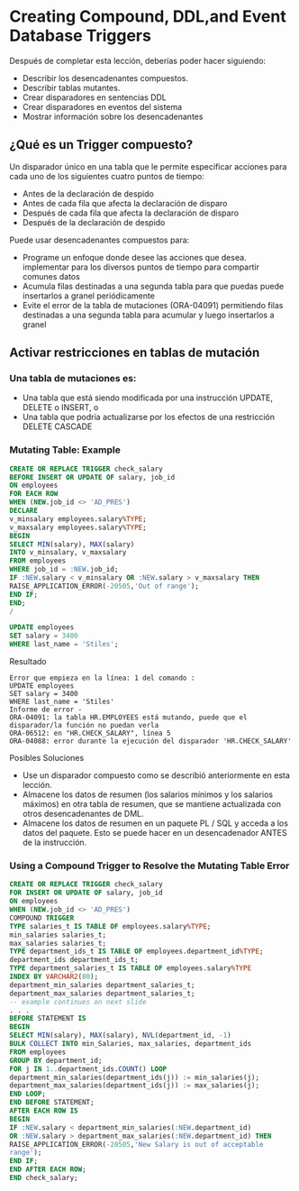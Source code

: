# Creating Compound, DDL,and Event Database Triggers
Después de completar esta lección, deberías poder hacer
siguiendo:
- Describir los desencadenantes compuestos.
- Describir tablas mutantes.
- Crear disparadores en sentencias DDL
- Crear disparadores en eventos del sistema
- Mostrar información sobre los desencadenantes

## ¿Qué es un Trigger compuesto?
Un disparador único en una tabla que le permite especificar acciones para cada uno de los siguientes cuatro puntos de tiempo:
- Antes de la declaración de despido
- Antes de cada fila que afecta la declaración de disparo
- Después de cada fila que afecta la declaración de disparo
- Después de la declaración de despido


Puede usar desencadenantes compuestos para:
- Programe un enfoque donde desee las acciones que desea. implementar para los diversos puntos de tiempo para compartir comunes datos
- Acumula filas destinadas a una segunda tabla para que puedas puede insertarlos a granel periódicamente
- Evite el error de la tabla de mutaciones (ORA-04091) permitiendo filas destinadas a una segunda tabla para acumular y luego insertarlos a granel



## Activar restricciones en tablas de mutación
### Una tabla de mutaciones es:
- Una tabla que está siendo modificada por una instrucción UPDATE, DELETE o INSERT, o
- Una tabla que podría actualizarse por los efectos de una restricción DELETE CASCADE
### Mutating Table: Example

```sql
CREATE OR REPLACE TRIGGER check_salary
BEFORE INSERT OR UPDATE OF salary, job_id
ON employees
FOR EACH ROW
WHEN (NEW.job_id <> 'AD_PRES')
DECLARE
v_minsalary employees.salary%TYPE;
v_maxsalary employees.salary%TYPE;
BEGIN
SELECT MIN(salary), MAX(salary)
INTO v_minsalary, v_maxsalary
FROM employees
WHERE job_id = :NEW.job_id;
IF :NEW.salary < v_minsalary OR :NEW.salary > v_maxsalary THEN
RAISE_APPLICATION_ERROR(-20505,'Out of range');
END IF;
END;
/
```

```sql
UPDATE employees
SET salary = 3400
WHERE last_name = 'Stiles';
```
Resultado
```
Error que empieza en la línea: 1 del comando :
UPDATE employees
SET salary = 3400
WHERE last_name = 'Stiles'
Informe de error -
ORA-04091: la tabla HR.EMPLOYEES está mutando, puede que el disparador/la función no puedan verla
ORA-06512: en "HR.CHECK_SALARY", línea 5
ORA-04088: error durante la ejecución del disparador 'HR.CHECK_SALARY'
```
Posibles Soluciones

- Use un disparador compuesto como se describió anteriormente en esta lección.
- Almacene los datos de resumen (los salarios mínimos y los salarios máximos) en otra tabla de resumen, que se mantiene actualizada con otros desencadenantes de DML.
- Almacene los datos de resumen en un paquete PL / SQL y acceda a los datos del paquete. Esto se puede hacer en un desencadenador ANTES de la instrucción.

### Using a Compound Trigger to Resolve the Mutating Table Error

```sql
CREATE OR REPLACE TRIGGER check_salary
FOR INSERT OR UPDATE OF salary, job_id
ON employees
WHEN (NEW.job_id <> 'AD_PRES')
COMPOUND TRIGGER
TYPE salaries_t IS TABLE OF employees.salary%TYPE;
min_salaries salaries_t;
max_salaries salaries_t;
TYPE department_ids_t IS TABLE OF employees.department_id%TYPE;
department_ids department_ids_t;
TYPE department_salaries_t IS TABLE OF employees.salary%TYPE
INDEX BY VARCHAR2(80);
department_min_salaries department_salaries_t;
department_max_salaries department_salaries_t;
-- example continues on next slide
. . .
BEFORE STATEMENT IS
BEGIN
SELECT MIN(salary), MAX(salary), NVL(department_id, -1)
BULK COLLECT INTO min_Salaries, max_salaries, department_ids
FROM employees
GROUP BY department_id;
FOR j IN 1..department_ids.COUNT() LOOP
department_min_salaries(department_ids(j)) := min_salaries(j);
department_max_salaries(department_ids(j)) := max_salaries(j);
END LOOP;
END BEFORE STATEMENT;
AFTER EACH ROW IS
BEGIN
IF :NEW.salary < department_min_salaries(:NEW.department_id)
OR :NEW.salary > department_max_salaries(:NEW.department_id) THEN
RAISE_APPLICATION_ERROR(-20505,'New Salary is out of acceptable
range');
END IF;
END AFTER EACH ROW;
END check_salary;

```
